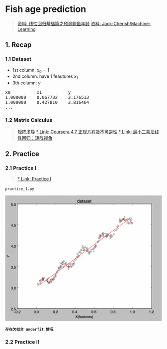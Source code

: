 # Fish age prediction

>[资料: 线性回归基础篇之预测鲍鱼年龄](https://cuijiahua.com/blog/2017/11/ml_11_regression_1.html)
>[资料: Jack-Cherish/Machine-Learning](https://github.com/Jack-Cherish/Machine-Learning/tree/master/Regression)


## 1. Recap

### 1.1 Dataset
- 1st column: $x_0 = 1$
- 2nd column: have 1 feautures $x_1$
- 3th column: $y$
<pre>
x0          x1          y
1.000000	0.067732	3.176513
1.000000	0.427810	3.816464
...
</pre>


### 1.2 Matrix Calculus
>[矩阵求导](https://blog.csdn.net/nomadlx53/article/details/50849941)
>[* Link: Coursera 4.7 正规方程及不可逆性](http://www.ai-start.com/ml2014/html/week2.html#header-n55)
>[* Link: 最小二乘法线性回归：矩阵视角](https://zhuanlan.zhihu.com/p/33899560)


## 2. Practice

### 2.1 Practice I
>[* Link: Practice I](https://github.com/Linjiayu6/Linear-Regression/wiki/%5BNote%5D-Practice-I)

`practice_1.py`

![practice_1](./imgs/practice_1.png)

**`存在欠拟合 underfit 情况`**


### 2.2 Practice II
